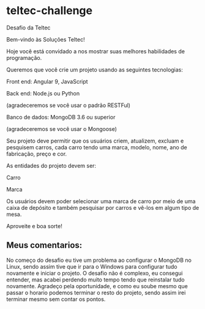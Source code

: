 # teltec-challenge
Desafio da Teltec


Bem-vindo às Soluções Teltec!

Hoje você está convidado a nos mostrar suas melhores habilidades de programação.

Queremos que você crie um projeto usando as seguintes tecnologias:

Front end: Angular 9, JavaScript

Back end: Node.js ou Python

(agradeceremos se você usar o padrão RESTFul)

Banco de dados: MongoDB 3.6 ou superior

(agradeceremos se você usar o Mongoose)

Seu projeto deve permitir que os usuários criem, atualizem, excluam e pesquisem carros, cada carro tendo uma marca, modelo, nome, ano de fabricação, preço e cor.

As entidades do projeto devem ser:

Carro

Marca

Os usuários devem poder selecionar uma marca de carro por meio de uma caixa de depósito e também pesquisar por carros e vê-los em algum tipo de mesa.

Aproveite e boa sorte!

## Meus comentarios:

No começo do desafio eu tive um problema ao configurar o MongoDB no Linux, sendo assim tive que ir para o Windows para configurar tudo novamente e iniciar o projeto.
O desafio não é complexo, eu consegui entender, mas acabei perdendo muito tempo tendo que reinstalar tudo novamente. Agradeço pela oportunidade, e como eu soube mesmo que passar o horario podemos terminar o resto do projeto, sendo assim irei terminar mesmo sem contar os pontos.
